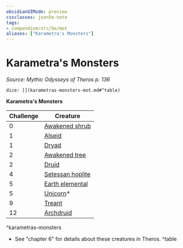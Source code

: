 ```yaml
---
obsidianUIMode: preview
cssclasses: json5e-note
tags:
- compendium/src/5e/mot
aliases: ["Karametra's Monsters"]
---
```

# Karametra's Monsters
*Source: Mythic Odysseys of Theros p. 136* 

`dice: [](karametras-monsters-mot.md#^table)`

**Karametra's Monsters**

| Challenge | Creature |
|-----------|----------|
| 0 | [Awakened shrub](compendium/bestiary/plant/awakened-shrub.md) |
| 1 | [Alseid](b_alseid-mot.md) |
| 1 | [Dryad](b_dryad.md) |
| 2 | [Awakened tree](compendium/bestiary/plant/awakened-tree.md) |
| 2 | [Druid](b_druid.md) |
| 4 | [Setessan hoplite](b_setessan-hoplite-mot.md) |
| 5 | [Earth elemental](b_earth-elemental.md) |
| 5 | [Unicorn](2.%20GM%20Tools/5eTools%20Compendium%20&%20Rules/_compendium/bestiary/celestial/b_unicorn.md)* |
| 9 | [Treant](compendium/bestiary/plant/treant.md) |
| 12 | [Archdruid](b_archdruid-mpmm.md) |
^karametras-monsters

* See "chapter 6" for details about these creatures in Theros.
^table